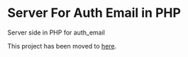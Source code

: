# Server For Auth Email in PHP
 Server side in PHP for auth_email

 This project has been moved to [here](https://github.com/vnniz/auth_email/tree/main/server/php/src).
